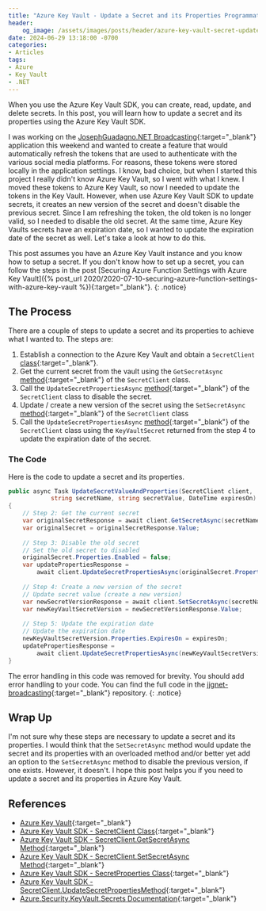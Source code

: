 ```yaml
---
title: "Azure Key Vault - Update a Secret and its Properties Programmatically"
header:
    og_image: /assets/images/posts/header/azure-key-vault-secret-update.png
date: 2024-06-29 13:18:00 -0700
categories:
- Articles
tags:
- Azure
- Key Vault
- .NET
---
```


When you use the Azure Key Vault SDK, you can create, read, update, and delete secrets.  In this post, you will learn how to update a secret and its properties using the Azure Key Vault SDK.

I was working on the [JosephGuadagno.NET Broadcasting](https://github.com/jguadagno/jjgnet-broadcast){:target="_blank"} application this weekend and wanted to create a feature that would automatically refresh the tokens that are used to authenticate with the various social media platforms. For reasons, these tokens were stored locally in the application settings.  I know, bad choice, but when I started this project I really didn't know Azure Key Vault, so I went with what I knew.  I moved these tokens to Azure Key Vault, so now I needed to update the tokens in the Key Vault. However, when use Azure Key Vault SDK to update secrets, it creates an new version of the secret and doesn't disable the previous secret.  Since I am refreshing the token, the old token is no longer valid, so I needed to disable the old secret.  At the same time, Azure Key Vaults secrets have an expiration date, so I wanted to update the expiration date of the secret as well.  Let's take a look at how to do this.

This post assumes you have an Azure Key Vault instance and you know how to setup a secret.  If you don't know how to set up a secret, you can follow the steps in the post [Securing Azure Function Settings with Azure Key Vault]({% post_url 2020/2020-07-10-securing-azure-function-settings-with-azure-key-vault %}){:target="_blank"}.
{: .notice}

## The Process

There are a couple of steps to update a secret and its properties to achieve what I wanted to.  The steps are:

1. Establish a connection to the Azure Key Vault and obtain a `SecretClient` [class](https://learn.microsoft.com/en-us/dotnet/api/azure.security.keyvault.secrets.secretclient?view=azure-dotnet&?wt.mc_id=DT-MVP-4024623){:target="_blank"}.
2. Get the current secret from the vault using the `GetSecretAsync` [method](https://learn.microsoft.com/en-us/dotnet/api/azure.security.keyvault.secrets.secretclient.getsecretasync?view=azure-dotnet&?wt.mc_id=DT-MVP-4024623){:target="_blank"} of the `SecretClient` class.
3. Call the `UpdateSecretPropertiesAsync` [method](https://learn.microsoft.com/en-us/dotnet/api/azure.security.keyvault.secrets.secretclient.updatesecretproperties?view=azure-dotnet&?wt.mc_id=DT-MVP-4024623){:target="_blank"} of the `SecretClient` class to disable the secret.
4. Update / create a new version of the secret using the `SetSecretAsync` [method](https://learn.microsoft.com/en-us/dotnet/api/azure.security.keyvault.secrets.secretclient.setsecretasync?view=azure-dotnet&?wt.mc_id=DT-MVP-4024623){:target="_blank"} of the `SecretClient` class
5. Call the `UpdateSecretPropertiesAsync` [method](https://learn.microsoft.com/en-us/dotnet/api/azure.security.keyvault.secrets.secretclient.updatesecretproperties?view=azure-dotnet&?wt.mc_id=DT-MVP-4024623){:target="_blank"} of the `SecretClient` class using the `KeyVaultSecret` returned from the step 4 to update the expiration date of the secret.

### The Code

Here is the code to update a secret and its properties.

```csharp
public async Task UpdateSecretValueAndProperties(SecretClient client, 
            string secretName, string secretValue, DateTime expiresOn)
{
    // Step 2: Get the current secret
    var originalSecretResponse = await client.GetSecretAsync(secretName);
    var originalSecret = originalSecretResponse.Value;
    
    // Step 3: Disable the old secret
    // Set the old secret to disabled
    originalSecret.Properties.Enabled = false;
    var updatePropertiesResponse = 
        await client.UpdateSecretPropertiesAsync(originalSecret.Properties);
    
    // Step 4: Create a new version of the secret
    // Update secret value (create a new version)
    var newSecretVersionResponse = await client.SetSecretAsync(secretName, secretValue);
    var newKeyVaultSecretVersion = newSecretVersionResponse.Value;
    
    // Step 5: Update the expiration date
    // Update the expiration date
    newKeyVaultSecretVersion.Properties.ExpiresOn = expiresOn;
    updatePropertiesResponse = 
        await client.UpdateSecretPropertiesAsync(newKeyVaultSecretVersion.Properties);
}
```

The error handling in this code was removed for brevity.  You should add error handling to your code. You can find the full code in the [jjgnet-broadcasting](https://github.com/jguadagno/jjgnet-broadcast/blob/a16b3f6dabc19b3ab60f1dacee23736d51b9adb3/src/JosephGuadagno.Broadcasting.Functions/Facebook/RefreshTokens.cs#L110){:target="_blank"} repository.
{: .notice}

## Wrap Up

I'm not sure why these steps are necessary to update a secret and its properties.  I would think that the `SetSecretAsync` method would update the secret and its properties with an overloaded method and/or better yet add an option to the `SetSecretAsync` method to disable the previous version, if one exists.  However, it doesn't. I hope this post helps you if you need to update a secret and its properties in Azure Key Vault.

## References

* [Azure Key Vault](https://docs.microsoft.com/en-us/azure/key-vault/key-vault-overview?wt.mc_id=DT-MVP-4024623){:target="_blank"}
* [Azure Key Vault SDK - SecretClient Class](https://learn.microsoft.com/en-us/dotnet/api/azure.security.keyvault.secrets.secretclient?view=azure-dotnet&?wt.mc_id=DT-MVP-4024623){:target="_blank"}
* [Azure Key Vault SDK - SecretClient.GetSecretAsync Method](https://learn.microsoft.com/en-us/dotnet/api/azure.security.keyvault.secrets.secretclient.getsecretasync?view=azure-dotnet&?wt.mc_id=DT-MVP-4024623){:target="_blank"}
* [Azure Key Vault SDK - SecretClient.SetSecretAsync Method](https://learn.microsoft.com/en-us/dotnet/api/azure.security.keyvault.secrets.secretclient.setsecretasync?view=azure-dotnet&?wt.mc_id=DT-MVP-4024623){:target="_blank"}
* [Azure Key Vault SDK - SecretProperties Class](https://learn.microsoft.com/en-us/dotnet/api/azure.security.keyvault.secrets.secretproperties?view=azure-dotnet&?wt.mc_id=DT-MVP-4024623){:target="_blank"}
* [Azure Key Vault SDK - SecretClient.UpdateSecretPropertiesMethod](https://learn.microsoft.com/en-us/dotnet/api/azure.security.keyvault.secrets.secretclient.updatesecretproperties?view=azure-dotnet&?wt.mc_id=DT-MVP-4024623){:target="_blank"}
* [Azure.Security.KeyVault.Secrets Documentation](https://azuresdkdocs.blob.core.windows.net/$web/dotnet/Azure.Security.KeyVault.Secrets/4.6.0/api/index.html#create-a-secret-asynchronously?wt.mc_id=DT-MVP-4024623){:target="_blank"}
